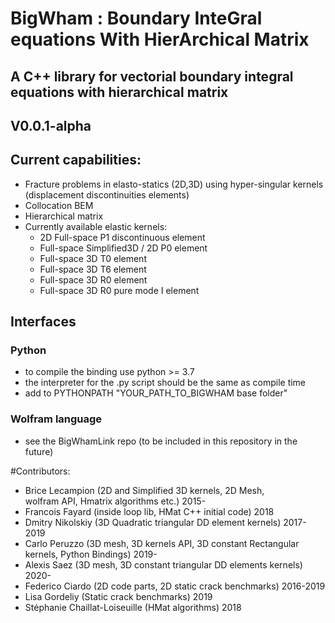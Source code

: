 #  BigWham : Boundary InteGral equations With HierArchical Matrix

## A C++ library for vectorial boundary integral equations with hierarchical matrix 

## V0.0.1-alpha  

## Current capabilities: 

- Fracture problems in elasto-statics (2D,3D) using hyper-singular kernels (displacement discontinuities elements)
- Collocation BEM
- Hierarchical matrix
- Currently available elastic kernels:
    + 2D Full-space P1 discontinuous element
    + Full-space Simplified3D / 2D  P0 element
    + Full-space 3D T0 element 
    + Full-space 3D T6 element
    + Full-space 3D R0 element 
    + Full-space 3D R0 pure mode I element

## Interfaces
### Python
 -  to compile the binding use python >= 3.7                                      
 -  the interpreter for the .py script should be the same as compile time
 -  add to PYTHONPATH  "YOUR_PATH_TO_BIGWHAM base folder" 
### Wolfram language
- see the BigWhamLink repo (to be included in this repository in the future)

#Contributors:
- Brice Lecampion (2D and Simplified 3D kernels, 2D Mesh,  
wolfram API, Hmatrix algorithms etc.)  2015-
- Francois Fayard  (inside loop lib, HMat C++ initial code) 2018
- Dmitry Nikolskiy (3D Quadratic triangular DD element kernels) 2017-2019
- Carlo Peruzzo (3D mesh, 3D kernels API, 3D constant Rectangular kernels, Python Bindings) 2019-
- Alexis Saez (3D mesh, 3D constant triangular DD elements kernels) 2020-
- Federico Ciardo (2D code parts, 2D static crack benchmarks) 2016-2019
- Lisa Gordeliy (Static crack benchmarks)  2019
- Stéphanie Chaillat-Loiseuille (HMat algorithms) 2018
